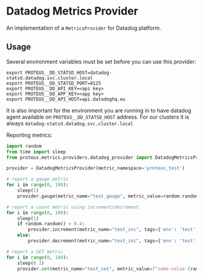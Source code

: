 # Datadog Metrics Provider

An implementation of a `MetricsProvider` for Datadog platform.

## Usage

Several environment variables must be set before you can use this provider:

```shell
export PROTEUS__DD_STATSD_HOST=datadog-statsd.datadog.svc.cluster.local
export PROTEUS__DD_STATSD_PORT=8125
export PROTEUS__DD_API_KEY=<api key>
export PROTEUS__DD_APP_KEY=<app key>
export PROTEUS__DD_API_HOST=api.datadoghq.eu
```

It is also important for the environment you are running in to have datadog agent available on `PROTEUS__DD_STATSD_HOST` address. For our clusters it is always `datadog-statsd.datadog.svc.cluster.local` 

Reporting metrics:

```python
import random
from time import sleep
from proteus.metrics.providers.datadog_provider import DatadogMetricsProvider

provider = DatadogMetricsProvider(metric_namespace='proteus_test')

# report a gauge metric
for i in range(0, 100):
    sleep(1)
    provider.gauge(metric_name="test_gauge", metric_value=random.random(), tags={'env': 'test', 'other_tag': f'{i % 10}'})

# report a count metric using increment/decrement
for i in range(0, 100):
    sleep(1)
    if random.random() > 0.4:
        provider.increment(metric_name="test_inc", tags={'env': 'test', 'other_tag': f'{i % 10}'})
    else:
        provider.decrement(metric_name="test_inc", tags={'env': 'test', 'other_tag': f'{i % 10}'})

# report a SET metric
for i in range(0, 100):
    sleep(0.1)
    provider.set(metric_name="test_set", metric_value=f"some-value-{random.randint(0, 100)}", tags={'env': 'test', 'other_tag': f'{i % 10}'})
```